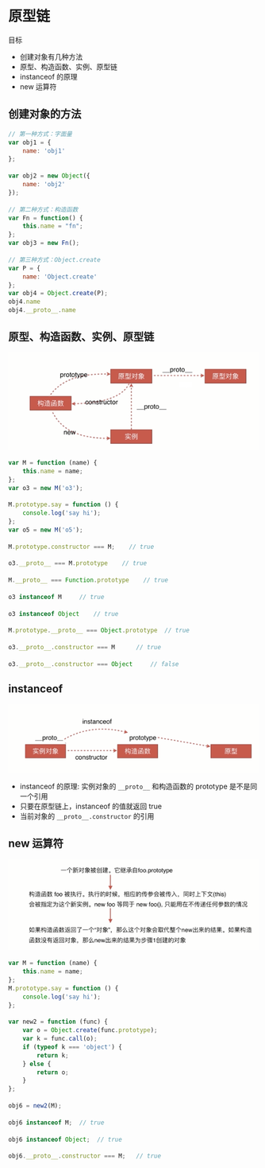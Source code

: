 # 原型链

目标

- 创建对象有几种方法
- 原型、构造函数、实例、原型链
- instanceof 的原理
- new 运算符

## 创建对象的方法

```js
// 第一种方式：字面量
var obj1 = {
    name: 'obj1'
};

var obj2 = new Object({
    name: 'obj2'
});

// 第二种方式：构造函数
var Fn = function() {
    this.name = "fn";
};
var obj3 = new Fn();

// 第三种方式：Object.create
var P = {
    name: 'Object.create'
};
var obj4 = Object.create(P);
obj4.name
obj4.__proto__.name
```

## 原型、构造函数、实例、原型链

![proto](./img/proto.png)

```js
var M = function (name) {
    this.name = name;
};
var o3 = new M('o3');

M.prototype.say = function () {
    console.log('say hi');
};
var o5 = new M('o5');

M.prototype.constructor === M;    // true

o3.__proto__ === M.prototype    // true

M.__proto__ === Function.prototype    // true

o3 instanceof M     // true

o3 instanceof Object    // true

M.prototype.__proto__ === Object.prototype  // true

o3.__proto__.constructor === M      // true

o3.__proto__.constructor === Object     // false

```

## instanceof

![instanceof](./img/instanceof.png)

- instanceof 的原理: 实例对象的 `__proto__` 和构造函数的 prototype 是不是同一个引用
- 只要在原型链上，instanceof 的值就返回 true
- 当前对象的 `__proto__.constructor` 的引用

## new 运算符

![new](./img/new.png)

```js
var M = function (name) {
    this.name = name;
};
M.prototype.say = function () {
    console.log('say hi');
};

var new2 = function (func) {
    var o = Object.create(func.prototype);
    var k = func.call(o);
    if (typeof k === 'object') {
        return k;
    } else {
        return o;
    }
};

obj6 = new2(M);

obj6 instanceof M;  // true

obj6 instanceof Object;  // true

obj6.__proto__.constructor === M;   // true
```
